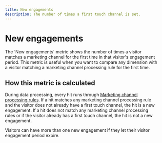 ```yaml
---
title: New engagements
description: The number of times a first touch channel is set.
---
```


# New engagements

The 'New engagements' metric shows the number of times a visitor matches a marketing channel for the first time in that visitor's engagement period. This metric is useful when you want to compare any dimension with a visitor matching a marketing channel processing rule for the first time.

## How this metric is calculated

During data processing, every hit runs through [Marketing channel processing rules](../c-marketing-channels/c-rules.md). If a hit matches any marketing channel processing rule and the visitor does not already have a first touch channel, the hit is a new engagement. If a hit does not match any marketing channel processing rules or if the visitor already has a first touch channel, the hit is not a new engagement.

Visitors can have more than one new engagement if they let their visitor engagement period expire.